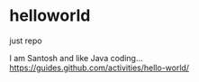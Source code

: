 # helloworld
just repo

I am Santosh and like Java coding...
https://guides.github.com/activities/hello-world/
